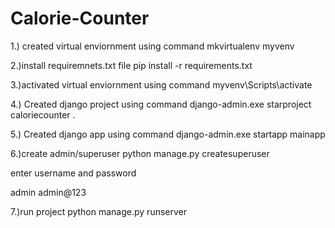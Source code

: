 # Calorie-Counter

1.) created virtual enviornment using command
mkvirtualenv myvenv

2.)install requiremnets.txt file
pip install -r requirements.txt
 
3.)activated virtual enviornment using command
myvenv\Scripts\activate

4.) Created django project using command
django-admin.exe starproject caloriecounter .


5.) Created django app using command
django-admin.exe startapp mainapp

6.)create admin/superuser
python manage.py createsuperuser

enter username and password

admin
admin@123

7.)run project
python manage.py runserver
